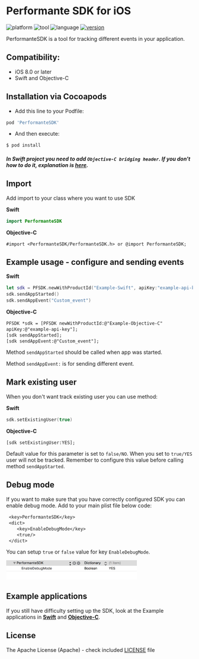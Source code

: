 # Performante SDK for iOS

![platform](https://img.shields.io/badge/platform-iOS-green.svg)
![tool](https://img.shields.io/badge/tool-SDK-green.svg)
![language](https://img.shields.io/badge/language-Objective--C%20%7C%20Swift-green.svg)
[![version](https://img.shields.io/badge/cocoapods-1.0-green.svg)](http://cocoadocs.org/docsets/PerformanteSDK/1.0/)

PerformanteSDK is a tool for tracking different events in your application.

## Compatibility:

* iOS 8.0 or later
* Swift and Objective-C

## Installation via Cocoapods

* Add this line to your Podfile:

```ruby
pod 'PerformanteSDK'
```

* And then execute:

```sh
$ pod install
```

##### In Swift project you need to add `Objective-C bridging header`. If you don't how to do it, explanation is <a href="https://github.com/elpassion/performante-sdk-ios/tree/master/How-to-add-Objective-C-bridging-header">**here**</a>.

## Import

Add import to your class where you want to use SDK

**Swift**

```swift
import PerformanteSDK
```

**Objective-C**

```obj-c
#import <PerformanteSDK/PerformanteSDK.h> or @import PerformanteSDK;
```

## Example usage - configure and sending events

**Swift**

```swift
let sdk = PFSDK.newWithProductId("Example-Swift", apiKey:"example-api-key")
sdk.sendAppStarted()
sdk.sendAppEvent("Custom_event")

```

**Objective-C**

```obj-c
PFSDK *sdk = [PFSDK newWithProductId:@"Example-Objective-C" apiKey:@"example-api-key"];
[sdk sendAppStarted];
[sdk sendAppEvent:@"Custom_event"];
```

Method `sendAppStarted` should be called when app was started.

Method `sendAppEvent:` is for sending different event.

## Mark existing user

When you don't want track existing user you can use method:

**Swift**

```swift
sdk.setExistingUser(true)
```

**Objective-C**

```obj-c
[sdk setExistingUser:YES];

```

Default value for this parameter is set to `false/NO`. When you set to `true/YES` user will not be tracked. Remember to configure this value before calling method `sendAppStarted`.

## Debug mode

If you want to make sure that you have correctly configured SDK you can enable debug mode. Add to your main plist file below code:

```
 <key>PerformanteSDK</key>
 <dict>
    <key>EnableDebugMode</key>
    <true/>
 </dict>
```

You can setup `true` or `false` value for key `EnableDebugMode`.

<img src = "Images/plist.png" width = "70%"/>

## Example applications

If you still have difficulty setting up the SDK, look at the Example applications in **<a href="https://github.com/elpassion/performante-sdk-ios/tree/master/ExampleSwift">Swift</a>** and **<a href="https://github.com/elpassion/performante-sdk-ios/tree/master/ExampleObjectiveC">Objective-C</a>**.

## License

The Apache License (Apache) - check included [LICENSE](LICENSE) file
